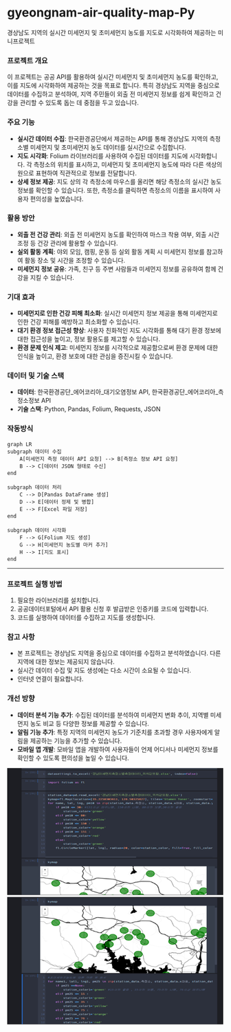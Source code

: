# gyeongnam-air-quality-map-Py
경상남도 지역의 실시간 미세먼지 및 초미세먼지 농도를 지도로 시각화하여 제공하는 미니프로젝트

### 프로젝트 개요

이 프로젝트는 공공 API를 활용하여 실시간 미세먼지 및 초미세먼지 농도를 확인하고, 이를 지도에 시각화하여 제공하는 것을 목표로 합니다. 특히 경상남도 지역을 중심으로 데이터를 수집하고 분석하여, 지역 주민들이 외출 전 미세먼지 정보를 쉽게 확인하고 건강을 관리할 수 있도록 돕는 데 중점을 두고 있습니다.

### 주요 기능

* **실시간 데이터 수집**: 한국환경공단에서 제공하는 API를 통해 경상남도 지역의 측정소별 미세먼지 및 초미세먼지 농도 데이터를 실시간으로 수집합니다.
* **지도 시각화**: Folium 라이브러리를 사용하여 수집된 데이터를 지도에 시각화합니다. 각 측정소의 위치를 표시하고, 미세먼지 및 초미세먼지 농도에 따라 다른 색상의 원으로 표현하여 직관적으로 정보를 전달합니다.
* **상세 정보 제공**: 지도 상의 각 측정소에 마우스를 올리면 해당 측정소의 실시간 농도 정보를 확인할 수 있습니다. 또한, 측정소를 클릭하면 측정소의 이름을 표시하여 사용자 편의성을 높였습니다.

### 활용 방안

* **외출 전 건강 관리**: 외출 전 미세먼지 농도를 확인하여 마스크 착용 여부, 외출 시간 조정 등 건강 관리에 활용할 수 있습니다.
* **실외 활동 계획**: 야외 모임, 캠핑, 운동 등 실외 활동 계획 시 미세먼지 정보를 참고하여 활동 장소 및 시간을 조정할 수 있습니다.
* **미세먼지 정보 공유**: 가족, 친구 등 주변 사람들과 미세먼지 정보를 공유하여 함께 건강을 지킬 수 있습니다.

### 기대 효과

* **미세먼지로 인한 건강 피해 최소화**: 실시간 미세먼지 정보 제공을 통해 미세먼지로 인한 건강 피해를 예방하고 최소화할 수 있습니다.
* **대기 환경 정보 접근성 향상**: 사용자 친화적인 지도 시각화를 통해 대기 환경 정보에 대한 접근성을 높이고, 정보 활용도를 제고할 수 있습니다.
* **환경 문제 인식 제고**: 미세먼지 정보를 시각적으로 제공함으로써 환경 문제에 대한 인식을 높이고, 환경 보호에 대한 관심을 증진시킬 수 있습니다.

### 데이터 및 기술 스택

* **데이터**: 한국환경공단_에어코리아_대기오염정보 API, 한국환경공단_에어코리아_측정소정보 API
* **기술 스택**: Python, Pandas, Folium, Requests, JSON

### 작동방식

```mermaid
graph LR
subgraph 데이터 수집
    A[미세먼지 측정 데이터 API 요청] --> B[측정소 정보 API 요청]
    B --> C[데이터 JSON 형태로 수신]
end

subgraph 데이터 처리
    C --> D[Pandas DataFrame 생성]
    D --> E[데이터 정제 및 병합]
    E --> F[Excel 파일 저장]
end

subgraph 데이터 시각화
    F --> G[Folium 지도 생성]
    G --> H[미세먼지 농도별 마커 추가]
    H --> I[지도 표시]
end
```

---

### 프로젝트 실행 방법

1. 필요한 라이브러리를 설치합니다.
2. 공공데이터포털에서 API 활용 신청 후 발급받은 인증키를 코드에 입력합니다.
3. 코드를 실행하여 데이터를 수집하고 지도를 생성합니다.

### 참고 사항

* 본 프로젝트는 경상남도 지역을 중심으로 데이터를 수집하고 분석하였습니다. 다른 지역에 대한 정보는 제공되지 않습니다.
* 실시간 데이터 수집 및 지도 생성에는 다소 시간이 소요될 수 있습니다.
* 인터넷 연결이 필요합니다.

### 개선 방향

* **데이터 분석 기능 추가**: 수집된 데이터를 분석하여 미세먼지 변화 추이, 지역별 미세먼지 농도 비교 등 다양한 정보를 제공할 수 있습니다.
* **알림 기능 추가**: 특정 지역의 미세먼지 농도가 기준치를 초과할 경우 사용자에게 알림을 제공하는 기능을 추가할 수 있습니다.
* **모바일 앱 개발**: 모바일 앱을 개발하여 사용자들이 언제 어디서나 미세먼지 정보를 확인할 수 있도록 편의성을 높일 수 있습니다.



![alt text](image.png)
<br>
![alt text](image-1.png)